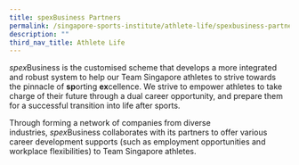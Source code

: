 ```yaml
---
title: spexBusiness Partners
permalink: /singapore-sports-institute/athlete-life/spexbusiness-partners/
description: ""
third_nav_title: Athlete Life
---
```

*spex*Business is the customised scheme that develops a more integrated and robust system to help our Team Singapore athletes to strive towards the pinnacle of **sp**orting **ex**cellence. We strive to empower athletes to take charge of their future through a dual career opportunity, and prepare them for a successful transition into life after sports.

Through forming a network of companies from diverse industries, *spex*Business collaborates with its partners to offer various career development supports (such as employment opportunities and workplace flexibilities) to Team Singapore athletes.
